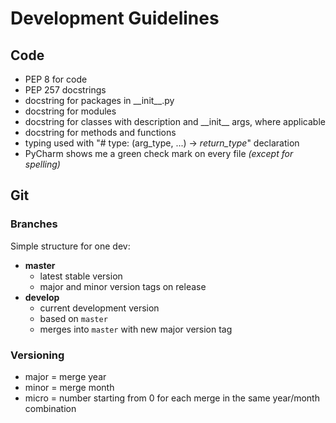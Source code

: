 # Development Guidelines

## Code

* PEP 8 for code
* PEP 257 docstrings
* docstring for packages in \_\_init\_\_.py
* docstring for modules
* docstring for classes with description and \_\_init\_\_ args, where applicable
* docstring for methods and functions 
* typing used with "# type: (arg_type, ...) -> *return_type*" declaration
* PyCharm shows me a green check mark on every file *(except for spelling)*


## Git

### Branches

Simple structure for one dev: 

* **master** 
    * latest stable version
    * major and minor version tags on release
* **develop**
    * current development version
    * based on ``master``
    * merges into ``master`` with new major version tag
    
### Versioning

* major = merge year
* minor = merge month
* micro = number starting from 0 for each merge in the same year/month combination
